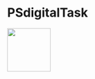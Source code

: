 # PSdigitalTask


<img src="https://github.com/BassamRamadan/PSdigitalTask/blob/main/ScreenRecord/Screen_Recording.gif" width="100" height="100" />
